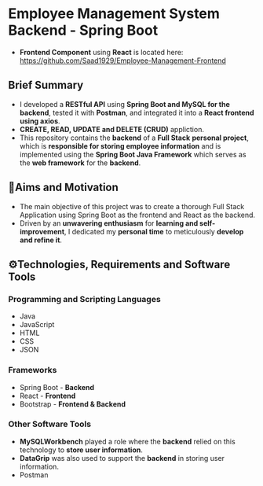 # Employee Management System Backend - Spring Boot
- **Frontend Component** using **React** is located here: https://github.com/Saad1929/Employee-Management-Frontend
## Brief Summary
- I developed a **RESTful API** using **Spring Boot and MySQL for the backend**, tested it with **Postman**, and integrated it into a **React frontend using axios**.
- **CREATE, READ, UPDATE and DELETE (CRUD)** appliction.
- This repository contains the **backend** of a **Full Stack** **personal project**, which is **responsible for storing employee information** and is implemented using the **Spring Boot Java Framework** which serves as the **web framework** for the **backend**.
## 🎯Aims and Motivation
- The main objective of this project was to create a thorough Full Stack Application using Spring Boot as the frontend and React as the backend.
- Driven by an **unwavering enthusiasm** for **learning and self-improvement**, I dedicated my **personal time** to meticulously **develop and refine it**.
## ⚙️Technologies, Requirements and Software Tools
### Programming and Scripting Languages
- Java
- JavaScript
- HTML
- CSS
- JSON
### Frameworks
- Spring Boot - **Backend**
- React - **Frontend**
- Bootstrap - **Frontend & Backend**
### Other Software Tools
- **MySQLWorkbench** played a role where the **backend** relied on this technology to **store user information**.
- **DataGrip** was also used to support the **backend** in storing user information.
- Postman
